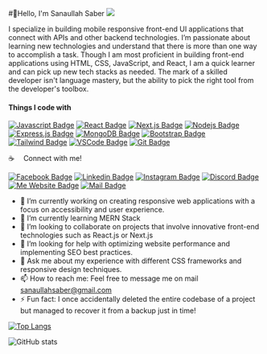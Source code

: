 #👋Hello, I'm Sanaullah Saber
![](https://i.postimg.cc/9f3yNyVN/github.png)

I specialize in building mobile responsive front-end UI applications that connect with APIs and other backend technologies. I’m passionate about learning new technologies and understand that there is more than one way to accomplish a task. Though I am most proficient in building front-end applications using HTML, CSS, JavaScript, and React, I am a quick learner and can pick up new tech stacks as needed. The mark of a skilled developer isn't language mastery, but the ability to pick the right tool from the developer's toolbox.
#### Things I code with

[![Javascript Badge](https://img.shields.io/badge/-Javascript-F0DB4F?style=for-the-badge&labelColor=black&logo=javascript&logoColor=F0DB4F)](#)  [![React Badge](https://img.shields.io/badge/-React-61DBFB?style=for-the-badge&labelColor=black&logo=react&logoColor=61DBFB)](#) [![Next.js Badge](https://img.shields.io/badge/next.js-000000?style=for-the-badge&logo=nextdotjs&logoColor=white)](#) [![Nodejs Badge](https://img.shields.io/badge/-Nodejs-3C873A?style=for-the-badge&labelColor=black&logo=node.js&logoColor=3C873A)](#) [![Express.js Badge](https://img.shields.io/badge/Express.js-000000?style=for-the-badge&logo=express&logoColor=white)](#) [![MongoDB Badge](https://img.shields.io/badge/MongoDB-4EA94B?style=for-the-badge&logo=mongodb&logoColor=white)](#) [![Bootstrap Badge](https://img.shields.io/badge/Bootstrap-563D7C?style=for-the-badge&logo=bootstrap&logoColor=white)](#) [![Tailwind Badge](https://img.shields.io/badge/Tailwind%20CSS-092749?style=for-the-badge&logo=tailwindcss&logoColor=06B6D4&labelColor=000000)](#) [![VSCode Badge](https://img.shields.io/badge/Visual_Studio-5C2D91?style=for-the-badge&logo=visual%20studio&logoColor=white)](#) [![Git Badge](https://img.shields.io/badge/Git-F05032?style=for-the-badge&logo=git&logoColor=white)](#)

:coffee: &emsp;Connect with me!

[![Facebook Badge](https://img.shields.io/badge/Facebook-1877F2?style=for-the-badge&logo=facebook&logoColor=white)](https://www.facebook.com/sanaullah.saber.1)  [![Linkedin Badge](https://img.shields.io/badge/LinkedIn-0077B5?style=for-the-badge&logo=linkedin&logoColor=white)](https://www.linkedin.com/in/) [![Instagram Badge](https://img.shields.io/badge/Instagram-E4405F?style=for-the-badge&logo=instagram&logoColor=white)](https://www.instagram.com/sanaullah.saber/) [![Discord Badge](https://img.shields.io/badge/Discord-5865F2?style=for-the-badge&logo=discord&logoColor=white)](https://discord.com/channels/1112798935904419952) [![Me Website Badge](https://img.shields.io/badge/website-000000?style=for-the-badge&logo=About.me&logoColor=white)](https://mohammad-sanaullah-saber.netlify.app/) [![Mail Badge](https://img.shields.io/badge/Gmail-D14836?style=for-the-badge&logo=gmail&logoColor=white)](mailto:sanaullahsaber@gmail.com)


- 🔭 I’m currently working on creating responsive web applications with a focus on accessibility and user experience. 
- 🌱 I’m currently learning MERN Stack  
- 👯 I’m looking to collaborate on projects that involve innovative front-end technologies such as React.js or Next.js 
- 🤔 I’m looking for help with optimizing website performance and implementing SEO best practices. 
- 💬 Ask me about my experience with different CSS frameworks and responsive design techniques. 
- 📫 How to reach me:  Feel free to message me on mail sanaullahsaber@gmail.com 
- ⚡ Fun fact:  I once accidentally deleted the entire codebase of a project but managed to recover it from a backup just in time! 

[![Top Langs](https://github-readme-stats.vercel.app/api/top-langs/?username=sanaullahsaber)](https://github.com/anuraghazra/github-readme-stats)

![GitHub stats](https://github-readme-stats.vercel.app/api?username=sanaullahsaber&show_icons=true)  

